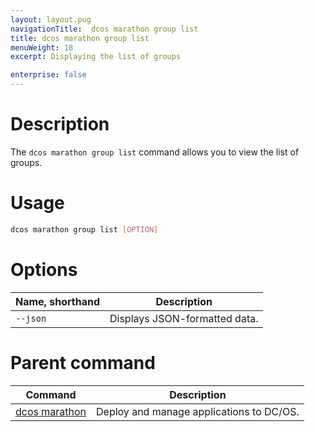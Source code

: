 ```yaml
---
layout: layout.pug
navigationTitle:  dcos marathon group list
title: dcos marathon group list
menuWeight: 18
excerpt: Displaying the list of groups

enterprise: false
---
```



# Description
The `dcos marathon group list` command allows you to view the list of groups.

# Usage

```bash
dcos marathon group list [OPTION]
```

# Options

| Name, shorthand |  Description |
|---------|-------------|
| `--json`   |  Displays JSON-formatted data. |

# Parent command

| Command | Description |
|---------|-------------|
| [dcos marathon](/dcos/1.11/cli/command-reference/dcos-marathon/) | Deploy and manage applications to DC/OS. |

